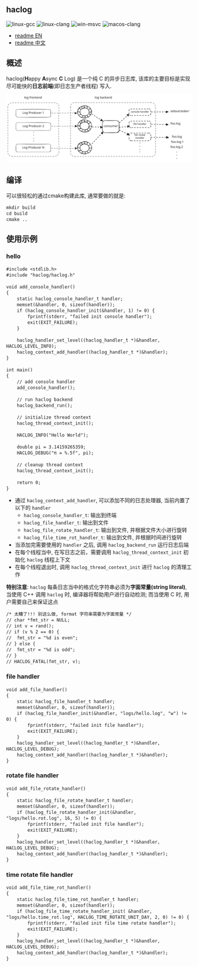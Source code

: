 ## haclog

![linux-gcc](https://github.com/MuggleWei/haclog/actions/workflows/linux-gcc.yaml/badge.svg?branch=master)
![linux-clang](https://github.com/MuggleWei/haclog/actions/workflows/linux-clang.yaml/badge.svg?branch=master)
![win-msvc](https://github.com/MuggleWei/haclog/actions/workflows/win-msvc.yaml/badge.svg?branch=master)
![macos-clang](https://github.com/MuggleWei/haclog/actions/workflows/macos-clang.yaml/badge.svg?branch=master)

* [readme EN](./README.md)
* [readme 中文](./README_cn.md)

## 概述

haclog(**H**appy **A**sync **C** Log) 是一个纯 C 的异步日志库, 该库的主要目标是实现尽可能快的**日志前端**(即日志生产者线程) 写入.  

<img src="./doc/img/haclog.svg" />

## 编译
可以很轻松的通过cmake构建此库, 通常要做的就是:
```
mkdir build
cd build
cmake ..
```

## 使用示例
### hello
```
#include <stdlib.h>
#include "haclog/haclog.h"

void add_console_handler()
{
	static haclog_console_handler_t handler;
	memset(&handler, 0, sizeof(handler));
	if (haclog_console_handler_init(&handler, 1) != 0) {
		fprintf(stderr, "failed init console handler");
		exit(EXIT_FAILURE);
	}

	haclog_handler_set_level((haclog_handler_t *)&handler, HACLOG_LEVEL_INFO);
	haclog_context_add_handler((haclog_handler_t *)&handler);
}

int main()
{
	// add console handler
	add_console_handler();

	// run haclog backend
	haclog_backend_run();

	// initialize thread context
	haclog_thread_context_init();

	HACLOG_INFO("Hello World");

	double pi = 3.14159265359;
	HACLOG_DEBUG("π = %.5f", pi);

	// cleanup thread context
	haclog_thread_context_init();

	return 0;
}
```

* 通过 `haclog_context_add_handler`, 可以添加不同的日志处理器, 当前内置了以下的 `handler`
  * `haclog_console_handler_t`: 输出到终端
  * `haclog_file_handler_t`: 输出到文件
  * `haclog_file_rotate_handler_t`: 输出到文件, 并根据文件大小进行旋转
  * `haclog_file_time_rot_handler_t`: 输出到文件, 并根据时间进行旋转
* 当添加完需要使用的 `handler` 之后, 调用 `haclog_backend_run` 运行日志后端
* 在每个线程当中, 在写日志之前，需要调用 `haclog_thread_context_init` 初始化 `haclog` 线程上下文
* 在每个线程退出时, 调用 `haclog_thread_context_init` 进行 `haclog` 的清理工作

**特别注意**: `haclog` 每条日志当中的格式化字符串必须为**字面常量(string literal)**, 当使用 C++ 调用 `haclog` 时, 编译器将帮助用户进行自动检测; 而当使用 C 时, 用户需要自己来保证这点  
```
/* 太糟了!!! 别这么做, format 字符串需要为字面常量 */
// char *fmt_str = NULL;
// int v = rand();
// if (v % 2 == 0) {
// 	fmt_str = "%d is even";
// } else {
// 	fmt_str = "%d is odd";
// }
// HACLOG_FATAL(fmt_str, v);
```

### file handler
```
void add_file_handler()
{
	static haclog_file_handler_t handler;
	memset(&handler, 0, sizeof(handler));
	if (haclog_file_handler_init(&handler, "logs/hello.log", "w") != 0) {
		fprintf(stderr, "failed init file handler");
		exit(EXIT_FAILURE);
	}
	haclog_handler_set_level((haclog_handler_t *)&handler, HACLOG_LEVEL_DEBUG);
	haclog_context_add_handler((haclog_handler_t *)&handler);
}
```

### rotate file handler
```
void add_file_rotate_handler()
{
	static haclog_file_rotate_handler_t handler;
	memset(&handler, 0, sizeof(handler));
	if (haclog_file_rotate_handler_init(&handler, "logs/hello.rot.log", 16, 5) != 0) {
		fprintf(stderr, "failed init file handler");
		exit(EXIT_FAILURE);
	}
	haclog_handler_set_level((haclog_handler_t *)&handler, HACLOG_LEVEL_DEBUG);
	haclog_context_add_handler((haclog_handler_t *)&handler);
}
```

### time rotate file handler
```
void add_file_time_rot_handler()
{
	static haclog_file_time_rot_handler_t handler;
	memset(&handler, 0, sizeof(handler));
	if (haclog_file_time_rotate_handler_init( &handler, "logs/hello.time_rot.log", HACLOG_TIME_ROTATE_UNIT_DAY, 2, 0) != 0) {
		fprintf(stderr, "failed init file time rotate handler");
		exit(EXIT_FAILURE);
	}
	haclog_handler_set_level((haclog_handler_t *)&handler, HACLOG_LEVEL_DEBUG);
	haclog_context_add_handler((haclog_handler_t *)&handler);
}
```